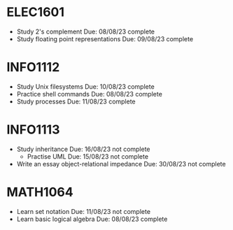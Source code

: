 # ELEC1601

- Study 2's complement Due: 08/08/23 complete
- Study floating point representations Due: 09/08/23 complete

# INFO1112

- Study Unix filesystems Due: 10/08/23 complete
- Practice shell commands Due: 08/08/23 complete
- Study processes Due: 11/08/23 complete

# INFO1113

- Study inheritance Due: 16/08/23 not complete
    - Practise UML Due: 15/08/23 not complete
- Write an essay object-relational impedance Due: 30/08/23 not complete

# MATH1064

- Learn set notation Due: 11/08/23 not complete
- Learn basic logical algebra Due: 08/08/23 complete

